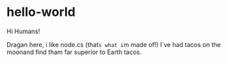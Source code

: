 # hello-world

 Hi Humans! 
 
 Dragan here, i like node.cs (that`s what i`m made of!) 
 I`ve had tacos on the moonand find tham far superior to Earth tacos.
